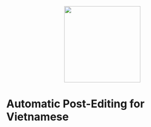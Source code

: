 <p align="center">
	<img src="https://github.com/tienthanhdhcn/VnAPE/blob/main/VnAPE.png" width="200">
</p>

# Automatic Post-Editing for Vietnamese
